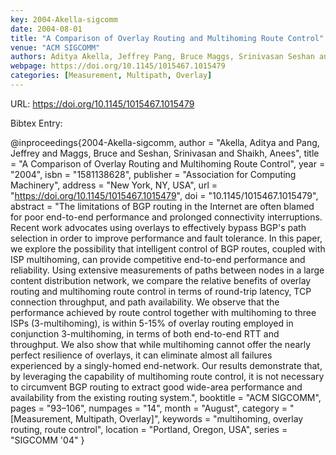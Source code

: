 ```yaml
---
key: 2004-Akella-sigcomm
date: 2004-08-01
title: "A Comparison of Overlay Routing and Multihoming Route Control"
venue: "ACM SIGCOMM"
authors: Aditya Akella, Jeffrey Pang, Bruce Maggs, Srinivasan Seshan and Anees Shaikh
webpage: https://doi.org/10.1145/1015467.1015479
categories: [Measurement, Multipath, Overlay]
---
```


URL: https://doi.org/10.1145/1015467.1015479

Bibtex Entry:

@inproceedings{2004-Akella-sigcomm,
    author = "Akella, Aditya and Pang, Jeffrey and Maggs, Bruce and Seshan, Srinivasan and Shaikh, Anees",
    title = "A Comparison of Overlay Routing and Multihoming Route Control",
    year = "2004",
    isbn = "1581138628",
    publisher = "Association for Computing Machinery",
    address = "New York, NY, USA",
    url = "https://doi.org/10.1145/1015467.1015479",
    doi = "10.1145/1015467.1015479",
    abstract = "The limitations of BGP routing in the Internet are often blamed for poor end-to-end performance and prolonged connectivity interruptions. Recent work advocates using overlays to effectively bypass BGP's path selection in order to improve performance and fault tolerance. In this paper, we explore the possibility that intelligent control of BGP routes, coupled with ISP multihoming, can provide competitive end-to-end performance and reliability. Using extensive measurements of paths between nodes in a large content distribution network, we compare the relative benefits of overlay routing and multihoming route control in terms of round-trip latency, TCP connection throughput, and path availability. We observe that the performance achieved by route control together with multihoming to three ISPs (3-multihoming), is within 5-15\% of overlay routing employed in conjunction 3-multihoming, in terms of both end-to-end RTT and throughput. We also show that while multihoming cannot offer the nearly perfect resilience of overlays, it can eliminate almost all failures experienced by a singly-homed end-network. Our results demonstrate that, by leveraging the capability of multihoming route control, it is not necessary to circumvent BGP routing to extract good wide-area performance and availability from the existing routing system.",
    booktitle = "ACM SIGCOMM",
    pages = "93–106",
    numpages = "14",
    month = "August",
    category = "[Measurement, Multipath, Overlay]",
    keywords = "multihoming, overlay routing, route control",
    location = "Portland, Oregon, USA",
    series = "SIGCOMM '04"
}

